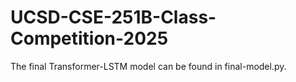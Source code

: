 # UCSD-CSE-251B-Class-Competition-2025
The final Transformer-LSTM model can be found in final-model.py.
